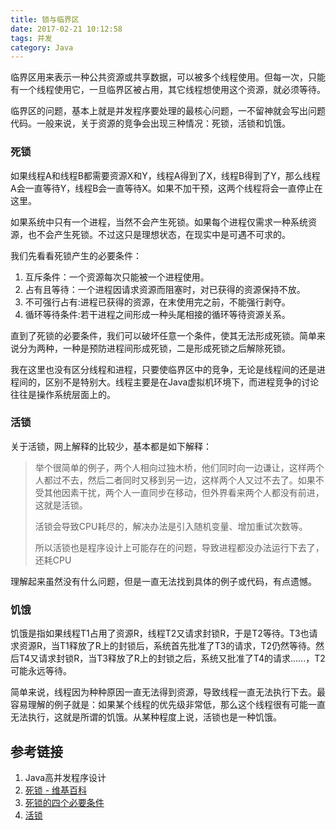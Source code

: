 ```yaml
---
title: 锁与临界区
date: 2017-02-21 10:12:58
tags: 并发
category: Java
---
```

临界区用来表示一种公共资源或共享数据，可以被多个线程使用。但每一次，只能有一个线程使用它，一旦临界区被占用，其它线程想使用这个资源，就必须等待。

临界区的问题，基本上就是并发程序要处理的最核心问题，一不留神就会写出问题代码。一般来说，关于资源的竞争会出现三种情况：死锁，活锁和饥饿。

### 死锁
如果线程A和线程B都需要资源X和Y，线程A得到了X，线程B得到了Y，那么线程A会一直等待Y，线程B会一直等待X。如果不加干预，这两个线程将会一直停止在这里。

如果系统中只有一个进程，当然不会产生死锁。如果每个进程仅需求一种系统资源，也不会产生死锁。不过这只是理想状态，在现实中是可遇不可求的。

我们先看看死锁产生的必要条件：
1. 互斥条件：一个资源每次只能被一个进程使用。
2. 占有且等待：一个进程因请求资源而阻塞时，对已获得的资源保持不放。
3. 不可强行占有:进程已获得的资源，在末使用完之前，不能强行剥夺。
4.  循环等待条件:若干进程之间形成一种头尾相接的循环等待资源关系。

<!--more-->
直到了死锁的必要条件，我们可以破坏任意一个条件，使其无法形成死锁。简单来说分为两种，一种是预防进程间形成死锁，二是形成死锁之后解除死锁。

我在这里也没有区分线程和进程，只要使临界区中的竞争，无论是线程间的还是进程间的，区别不是特别大。线程主要是在Java虚拟机环境下，而进程竞争的讨论往往是操作系统层面上的。

### 活锁
关于活锁，网上解释的比较少，基本都是如下解释：

> 举个很简单的例子，两个人相向过独木桥，他们同时向一边谦让，这样两个人都过不去，然后二者同时又移到另一边，这样两个人又过不去了。如果不受其他因素干扰，两个人一直同步在移动，但外界看来两个人都没有前进，这就是活锁。
> 
> 活锁会导致CPU耗尽的，解决办法是引入随机变量、增加重试次数等。
> 
> 所以活锁也是程序设计上可能存在的问题，导致进程都没办法运行下去了，还耗CPU

理解起来虽然没有什么问题，但是一直无法找到具体的例子或代码，有点遗憾。


### 饥饿
饥饿是指如果线程T1占用了资源R，线程T2又请求封锁R，于是T2等待。T3也请求资源R，当T1释放了R上的封锁后，系统首先批准了T3的请求，T2仍然等待。然后T4又请求封锁R，当T3释放了R上的封锁之后，系统又批准了T4的请求......，T2可能永远等待。

简单来说，线程因为种种原因一直无法得到资源，导致线程一直无法执行下去。最容易理解的例子就是：如果某个线程的优先级非常低，那么这个线程很有可能一直无法执行，这就是所谓的饥饿。从某种程度上说，活锁也是一种饥饿。


## 参考链接
1. Java高并发程序设计
2. [死锁 - 维基百科](https://zh.wikipedia.org/zh-cn/死锁)
3. [死锁的四个必要条件](http://blog.csdn.net/rabbit_in_android/article/details/50530960)
4. [活锁](https://www.kancloud.cn/kancloud/understanding-linux-processes/52176)
